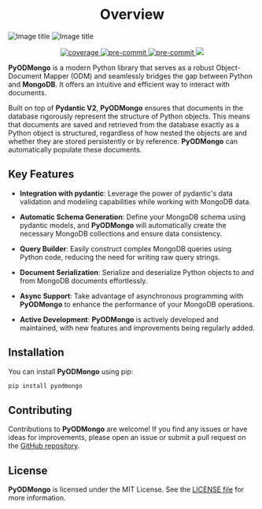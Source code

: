 # <center>Overview</center>

![Image title](./assets/images/pyodmongo_Logo_BG_Dark.png#only-dark)
![Image title](./assets/images/pyodmongo_Logo_BG_White.png#only-light)

<div align="center">
    <a href="https://pypi.org/project/pyodmongo/" target="_blank">
      <img src="https://img.shields.io/pypi/v/pyodmongo" alt="coverage">
    </a>
    <a href="https://pypi.org/project/pyodmongo/" target="_blank">
      <img src="https://img.shields.io/badge/Python-3.11-green" alt="pre-commit">
    </a>
    <a href="/coverage" target="_blank">
      <img src="https://img.shields.io/endpoint?url=https%3A%2F%2Fs3.amazonaws.com%2Fpyodmongo.dev%2Fcoverage%2Fcoverage_badge.json&logo=pytest" alt="pre-commit">
    </a>
    <a href="https://pepy.tech/project/pyodmongo" target="_blank">
      <img src="https://static.pepy.tech/badge/pyodmongo/month">
    </a>
</div>

**PyODMongo** is a modern Python library that serves as a robust Object-Document Mapper (ODM) and seamlessly bridges the gap between Python and **MongoDB**. It offers an intuitive and efficient way to interact with documents.

Built on top of **Pydantic V2**, **PyODMongo** ensures that documents in the database rigorously represent the structure of Python objects. This means that documents are saved and retrieved from the database exactly as a Python object is structured, regardless of how nested the objects are and whether they are stored persistently or by reference. **PyODMongo** can automatically populate these documents.

## Key Features

- **Integration with pydantic**: Leverage the power of pydantic's data validation and modeling capabilities while working with MongoDB data.

- **Automatic Schema Generation**: Define your MongoDB schema using pydantic models, and **PyODMongo** will automatically create the necessary MongoDB collections and ensure data consistency.

- **Query Builder**: Easily construct complex MongoDB queries using Python code, reducing the need for writing raw query strings.

- **Document Serialization**: Serialize and deserialize Python objects to and from MongoDB documents effortlessly.

- **Async Support**: Take advantage of asynchronous programming with **PyODMongo** to enhance the performance of your MongoDB operations.

- **Active Development**: **PyODMongo** is actively developed and maintained, with new features and improvements being regularly added.

## Installation

You can install **PyODMongo** using pip:

```bash
pip install pyodmongo
```

## Contributing

Contributions to **PyODMongo** are welcome! If you find any issues or have ideas for improvements, please open an issue or submit a pull request on the <a href="https://github.com/mauro-andre/pyodmongo" target="_blank">GitHub repository</a>.

## License
**PyODMongo** is licensed under the MIT License. See the <a href="https://github.com/mauro-andre/pyodmongo/blob/master/LICENSE" target="_blank">LICENSE file</a> for more information.